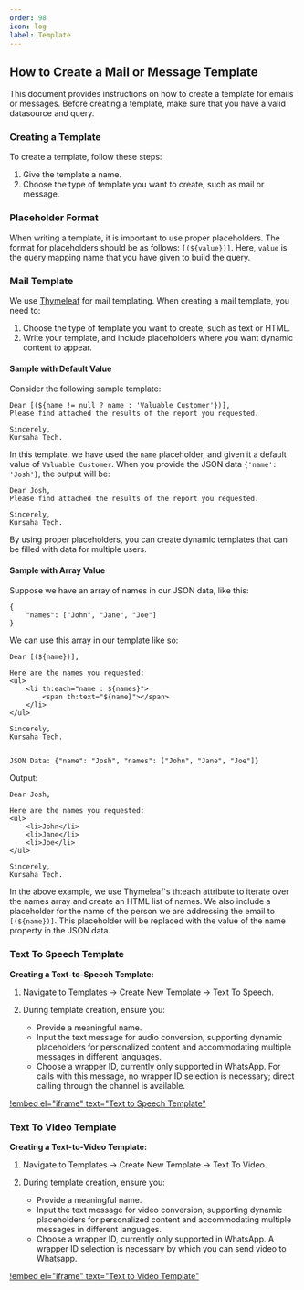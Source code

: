```yaml
---
order: 98
icon: log
label: Template
---
```


## How to Create a Mail or Message Template

This document provides instructions on how to create a template for emails or messages. Before creating a template, make sure that you have a valid datasource and query.

### Creating a Template

To create a template, follow these steps:

1. Give the template a name.
2. Choose the type of template you want to create, such as mail or message.

### Placeholder Format

When writing a template, it is important to use proper placeholders. The format for placeholders should be as follows: `[(${value})]`. Here, `value` is the query mapping name that you have given to build the query.

### Mail Template

We use [Thymeleaf](https://www.thymeleaf.org/index.html) for mail templating. When creating a mail template, you need to:

1. Choose the type of template you want to create, such as text or HTML.
2. Write your template, and include placeholders where you want dynamic content to appear.

#### Sample with Default Value

Consider the following sample template:

```
Dear [(${name != null ? name : 'Valuable Customer'})],
Please find attached the results of the report you requested.

Sincerely,
Kursaha Tech.
```

In this template, we have used the `name` placeholder, and given it a default value of `Valuable Customer`. When you provide the JSON data `{'name': 'Josh'}`, the output will be:

```
Dear Josh,
Please find attached the results of the report you requested.

Sincerely,
Kursaha Tech.
```

By using proper placeholders, you can create dynamic templates that can be filled with data for multiple users.

#### Sample with Array Value

Suppose we have an array of names in our JSON data, like this:

```
{
    "names": ["John", "Jane", "Joe"]
}
```

We can use this array in our template like so:

```
Dear [(${name})],

Here are the names you requested:
<ul>
    <li th:each="name : ${names}">
        <span th:text="${name}"></span>
    </li>
</ul>

Sincerely,
Kursaha Tech.


JSON Data: {"name": "Josh", "names": ["John", "Jane", "Joe"]}

```

Output:

```
Dear Josh,

Here are the names you requested:
<ul>
    <li>John</li>
    <li>Jane</li>
    <li>Joe</li>
</ul>

Sincerely,
Kursaha Tech.

```

In the above example, we use Thymeleaf's th:each attribute to iterate over the names array and create an HTML list of names. We also include a placeholder for the name of the person we are addressing the email to `[(${name})]`. This placeholder will be replaced with the value of the name property in the JSON data.

### Text To Speech Template

**Creating a Text-to-Speech Template:**

1. Navigate to Templates -> Create New Template -> Text To Speech.

2. During template creation, ensure you:
   - Provide a meaningful name.
   - Input the text message for audio conversion, supporting dynamic placeholders for personalized content and accommodating multiple messages in different languages.
   - Choose a wrapper ID, currently only supported in WhatsApp. For calls with this message, no wrapper ID selection is necessary; direct calling through the channel is available.

[!embed el="iframe" text="Text to Speech Template"](/static/videos/Text_to_speech.mp4)

### Text To Video Template

**Creating a Text-to-Video Template:**

1. Navigate to Templates -> Create New Template -> Text To Video.

2. During template creation, ensure you:
   - Provide a meaningful name.
   - Input the text message for video conversion, supporting dynamic placeholders for personalized content and accommodating multiple messages in different languages.
   - Choose a wrapper ID, currently only supported in WhatsApp. A wrapper ID selection is necessary by which you can send video to Whatsapp.

[!embed el="iframe" text="Text to Video Template"](/static/videos/Text_to_video.mp4)
